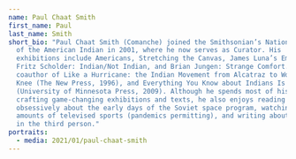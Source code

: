```yaml
---
name: Paul Chaat Smith
first_name: Paul
last_name: Smith
short_bio: "Paul Chaat Smith (Comanche) joined the Smithsonian’s National Museum
  of the American Indian in 2001, where he now serves as Curator. His
  exhibitions include Americans, Stretching the Canvas, James Luna’s Emendatio,
  Fritz Scholder: Indian/Not Indian, and Brian Jungen: Strange Comfort. He’s the
  coauthor of Like a Hurricane: the Indian Movement from Alcatraz to Wounded
  Knee (The New Press, 1996), and Everything You Know about Indians Is Wrong
  (University of Minnesota Press, 2009). Although he spends most of his time
  crafting game-changing exhibitions and texts, he also enjoys reading
  obsessively about the early days of the Soviet space program, watching massive
  amounts of televised sports (pandemics permitting), and writing about himself
  in the third person."
portraits:
  - media: 2021/01/paul-chaat-smith
---
```

